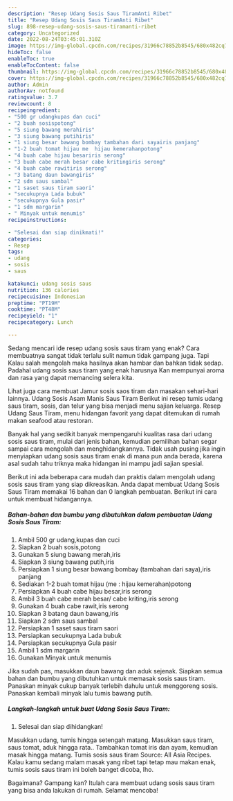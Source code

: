 ```yaml
---
description: "Resep Udang Sosis Saus TiramAnti Ribet"
title: "Resep Udang Sosis Saus TiramAnti Ribet"
slug: 898-resep-udang-sosis-saus-tiramanti-ribet
category: Uncategorized
date: 2022-08-24T03:45:01.310Z
image: https://img-global.cpcdn.com/recipes/31966c78852b8545/680x482cq70/udang-sosis-saus-tiram-foto-resep-utama.jpg
hideToc: false
enableToc: true
enableTocContent: false
thumbnail: https://img-global.cpcdn.com/recipes/31966c78852b8545/680x482cq70/udang-sosis-saus-tiram-foto-resep-utama.jpg
cover: https://img-global.cpcdn.com/recipes/31966c78852b8545/680x482cq70/udang-sosis-saus-tiram-foto-resep-utama.jpg
author: Admin
authorAv: notfound
ratingvalue: 3.7
reviewcount: 8
recipeingredient:
- "500 gr udangkupas dan cuci"
- "2 buah sosispotong"
- "5 siung bawang merahiris"
- "3 siung bawang putihiris"
- "1 siung besar bawang bombay tambahan dari sayairis panjang"
- "1-2 buah tomat hijau me  hijau kemerahanpotong"
- "4 buah cabe hijau besariris serong"
- "3 buah cabe merah besar cabe kritingiris serong"
- "4 buah cabe rawitiris serong"
- "3 batang daun bawangiris"
- "2 sdm saus sambal"
- "1 saset saus tiram saori"
- "secukupnya Lada bubuk"
- "secukupnya Gula pasir"
- "1 sdm margarin"
- " Minyak untuk menumis"
recipeinstructions:

- "Selesai dan siap dinikmati!"
categories:
- Resep
tags:
- udang
- sosis
- saus

katakunci: udang sosis saus 
nutrition: 136 calories
recipecuisine: Indonesian
preptime: "PT19M"
cooktime: "PT48M"
recipeyield: "1"
recipecategory: Lunch

---
```



Sedang mencari ide resep udang sosis saus tiram yang enak? Cara membuatnya sangat tidak terlalu sulit namun tidak gampang juga. Tapi Kalau salah mengolah maka hasilnya akan hambar dan bahkan tidak sedap. Padahal udang sosis saus tiram yang enak harusnya Kan mempunyai aroma dan rasa yang dapat memancing selera kita.


Lihat juga cara membuat Jamur sosis saos tiram dan masakan sehari-hari lainnya. Udang Sosis Asam Manis Saus Tiram Berikut ini resep tumis udang saus tiram, sosis, dan telur yang bisa menjadi menu sajian keluarga. Resep Udang Saus Tiram, menu hidangan favorit yang dapat ditemukan di rumah makan seafood atau restoran.

Banyak hal yang sedikit banyak mempengaruhi kualitas rasa dari udang sosis saus tiram, mulai dari jenis bahan, kemudian pemilihan bahan segar sampai cara mengolah dan menghidangkannya. Tidak usah pusing jika ingin menyiapkan udang sosis saus tiram enak di mana pun anda berada, karena asal sudah tahu triknya maka hidangan ini mampu jadi sajian spesial.


Berikut ini ada beberapa cara mudah dan praktis dalam mengolah udang sosis saus tiram yang siap dikreasikan. Anda dapat membuat Udang Sosis Saus Tiram memakai 16 bahan dan 0 langkah pembuatan. Berikut ini cara untuk membuat hidangannya.

<!--inarticleads1-->

##### Bahan-bahan dan bumbu yang dibutuhkan dalam pembuatan Udang Sosis Saus Tiram:

1. Ambil 500 gr udang,kupas dan cuci
1. Siapkan 2 buah sosis,potong
1. Gunakan 5 siung bawang merah,iris
1. Siapkan 3 siung bawang putih,iris
1. Persiapkan 1 siung besar bawang bombay (tambahan dari saya),iris panjang
1. Sediakan 1-2 buah tomat hijau (me : hijau kemerahan)potong
1. Persiapkan 4 buah cabe hijau besar,iris serong
1. Ambil 3 buah cabe merah besar/ cabe kriting,iris serong
1. Gunakan 4 buah cabe rawit,iris serong
1. Siapkan 3 batang daun bawang,iris
1. Siapkan 2 sdm saus sambal
1. Persiapkan 1 saset saus tiram saori
1. Persiapkan secukupnya Lada bubuk
1. Persiapkan secukupnya Gula pasir
1. Ambil 1 sdm margarin
1. Gunakan  Minyak untuk menumis


Jika sudah pas, masukkan daun bawang dan aduk sejenak. Siapkan semua bahan dan bumbu yang dibutuhkan untuk memasak sosis saus tiram. Panaskan minyak cukup banyak terlebih dahulu untuk menggoreng sosis. Panaskan kembali minyak lalu tumis bawang putih. 

<!--inarticleads2-->

##### Langkah-langkah untuk buat Udang Sosis Saus Tiram:


1. Selesai dan siap dihidangkan!

Masukkan udang, tumis hingga setengah matang. Masukkan saus tiram, saus tomat, aduk hingga rata.. Tambahkan tomat iris dan ayam, kemudian masak hingga matang. Tumis sosis saus tiram Source: All Asia Recipes. Kalau kamu sedang malam masak yang ribet tapi tetap mau makan enak, tumis sosis saus tiram ini boleh banget dicoba, lho. 

Bagaimana? Gampang kan? Itulah cara membuat udang sosis saus tiram yang bisa anda lakukan di rumah. Selamat mencoba!
